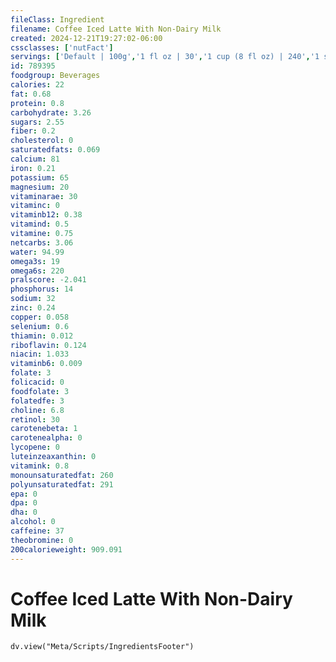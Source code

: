 ```yaml
---
fileClass: Ingredient
filename: Coffee Iced Latte With Non-Dairy Milk
created: 2024-12-21T19:27:02-06:00
cssclasses: ['nutFact']
servings: ['Default | 100g','1 fl oz | 30','1 cup (8 fl oz) | 240','1 small | 360','1 medium | 480','1 large | 600']
id: 789395
foodgroup: Beverages
calories: 22
fat: 0.68
protein: 0.8
carbohydrate: 3.26
sugars: 2.55
fiber: 0.2
cholesterol: 0
saturatedfats: 0.069
calcium: 81
iron: 0.21
potassium: 65
magnesium: 20
vitaminarae: 30
vitaminc: 0
vitaminb12: 0.38
vitamind: 0.5
vitamine: 0.75
netcarbs: 3.06
water: 94.99
omega3s: 19
omega6s: 220
pralscore: -2.041
phosphorus: 14
sodium: 32
zinc: 0.24
copper: 0.058
selenium: 0.6
thiamin: 0.012
riboflavin: 0.124
niacin: 1.033
vitaminb6: 0.009
folate: 3
folicacid: 0
foodfolate: 3
folatedfe: 3
choline: 6.8
retinol: 30
carotenebeta: 1
carotenealpha: 0
lycopene: 0
luteinzeaxanthin: 0
vitamink: 0.8
monounsaturatedfat: 260
polyunsaturatedfat: 291
epa: 0
dpa: 0
dha: 0
alcohol: 0
caffeine: 37
theobromine: 0
200calorieweight: 909.091
---
```


# Coffee Iced Latte With Non-Dairy Milk

```dataviewjs
dv.view("Meta/Scripts/IngredientsFooter")
```